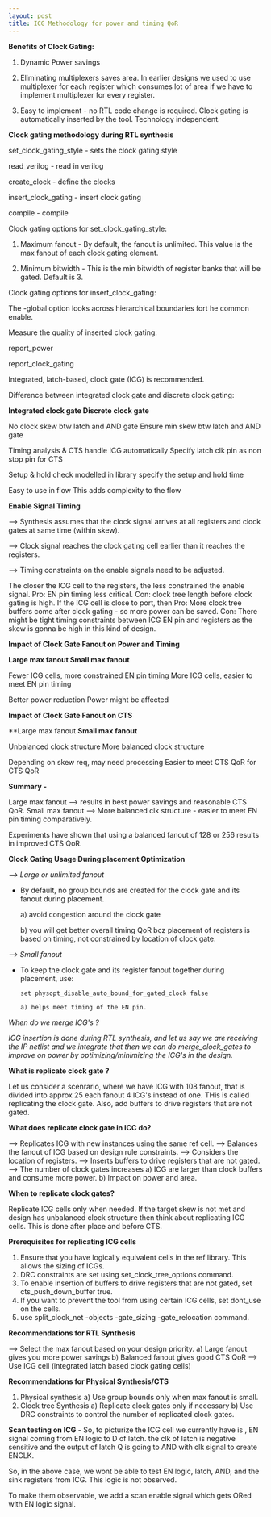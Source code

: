 ```yaml
---
layout: post
title: ICG Methodology for power and timing QoR
---
```


**Benefits of Clock Gating:**

1) Dynamic Power savings

2) Eliminating multiplexers saves area. In earlier designs we used to use multiplexer for each register which consumes lot of area if we have to implement multiplexer for every register.

3) Easy to implement - no RTL code change is required. Clock gating is automatically inserted by the tool. Technology independent.

**Clock gating methodology during RTL synthesis**

set_clock_gating_style - sets the clock gating style

read_verilog - read in verilog

create_clock - define the clocks

insert_clock_gating - insert clock gating

compile - compile

Clock gating options for set_clock_gating_style:

1) Maximum fanout - By default, the fanout is unlimited. This value is the max fanout of each clock gating element.

2) Minimum bitwidth - This is the min bitwidth of register banks that will be gated. Default is 3.

Clock gating options for insert_clock_gating:

The -global option looks across hierarchical boundaries fort he common enable.

Measure the quality of inserted clock gating:

report_power

report_clock_gating

Integrated, latch-based, clock gate (ICG) is recommended.

Difference between integrated clock gate and discrete clock gating:

**Integrated clock gate                                      Discrete clock gate**

No clock skew btw latch and AND gate                   Ensure min skew btw latch and AND gate

Timing analysis & CTS handle ICG automatically      Specify latch clk pin as non stop pin for CTS

Setup & hold check modelled in library              specify the setup and hold time

Easy to use in flow                                 This adds complexity to the flow

**Enable Signal Timing**

--> Synthesis assumes that the clock signal arrives at all registers and clock gates at same time (within skew).

--> Clock signal reaches the clock gating cell earlier than it reaches the registers.

--> Timing constraints on the enable signals need to be adjusted.

The closer the ICG cell to the registers, the less constrained the enable signal. Pro: EN pin timing less critical. Con: clock tree length before clock gating is high.
If the ICG cell is close to port, then Pro: More clock tree buffers come after clock gating - so more power can be saved. Con: There might be tight timing constraints between ICG EN pin and registers as the skew is gonna be high in this kind of design.

**Impact of Clock Gate Fanout on Power and Timing**

**Large max fanout                                            Small max fanout**

Fewer ICG cells, more constrained EN pin timing     More ICG cells, easier to meet EN pin timing

Better power reduction                                    Power might be affected

**Impact of Clock Gate Fanout on CTS**

**Large max fanout                                    **Small max fanout**

Unbalanced clock structure                         More balanced clock structure

Depending on skew req, may need processing           Easier to meet CTS QoR
for CTS QoR

**Summary -**

Large max fanout --> results in best power savings and reasonable CTS QoR.
Small max fanout --> More balanced clk structure - easier to meet EN pin timing comparatively.

Experiments have shown that using a balanced fanout of 128 or 256 results in improved CTS QoR.

**Clock Gating Usage During placement Optimization**

*--> Large or unlimited fanout*

- By default, no group bounds are created for the clock gate and its fanout during placement.

     a) avoid congestion around the clock gate

     b) you will get better overall timing QoR bcz placement of registers is based on timing,  not constrained by location of clock gate.

*--> Small fanout*

- To keep the clock gate and its register fanout together during placement, use:

      set physopt_disable_auto_bound_for_gated_clock false

      a) helps meet timing of the EN pin.

*When do we merge ICG's ?*

*ICG insertion is done during RTL synthesis, and let us say we are receiving the IP netlist and we integrate that then we can do merge_clock_gates to improve on power by optimizing/minimizing the ICG's in the design.*

**What is replicate clock gate ?**

Let us consider a scenrario, where we have ICG with 108 fanout, that is divided into approx 25 each fanout 4 ICG's instead of one. THis is called replicating the clock gate. Also, add buffers to drive registers that are not gated.

**What does replicate clock gate in ICC do?**

--> Replicates ICG with new instances using the same ref cell.
--> Balances the fanout of ICG based on design rule constraints.
--> Considers the location of registers.
--> Inserts buffers to drive registers that are not gated.
--> The number of clock gates increases
    a) ICG are larger than clock buffers and consume more power.
    b) Impact on power and area.

**When to replicate clock gates?**

Replicate ICG cells only when needed. If the target skew is not met and design has unbalanced clock structure then think about replicating ICG cells. This is done after place and before CTS.

**Prerequisites for replicating ICG cells**

1. Ensure that you have logically equivalent cells in the ref library. This allows the sizing of ICGs.
2. DRC constraints are set using set_clock_tree_options command.
3. To enable insertion of buffers to drive registers that are not gated, set cts_push_down_buffer true.
4. If you want to prevent the tool from using certain ICG cells, set dont_use on the cells.
5. use split_clock_net -objects -gate_sizing -gate_relocation command.

**Recommendations for RTL Synthesis**

--> Select the max fanout based on your design priority.
    a) Large fanout gives you more power savings
    b) Balanced fanout gives good CTS QoR
--> Use ICG cell (integrated latch based clock gating cells)

**Recommendations for Physical Synthesis/CTS**

1) Physical synthesis
   a) Use group bounds only when max fanout is small.
2) Clock tree Synthesis
   a) Replicate clock gates only if necessary
   b) Use DRC constraints to control the number of replicated clock gates.

**Scan testing on ICG** - So, to picturize the ICG cell we currently have is , EN signal coming from EN logic to D of latch. the clk of latch is negative sensitive and the output of latch Q is going to AND with clk signal to create ENCLK.

So, in the above case, we wont be able to test EN logic, latch, AND, and the sink registers from ICG. This logic is not observed.

To make them observable, we add a scan enable signal which gets ORed with EN logic signal.  
